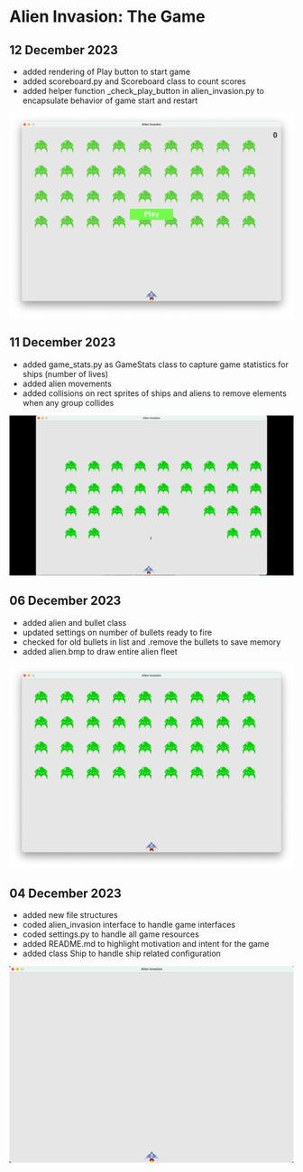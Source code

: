 # Alien Invasion: The Game

## 12 December 2023
- added rendering of Play button to start game
- added scoreboard.py and Scoreboard class to count scores
- added helper function _check_play_button in alien_invasion.py to encapsulate behavior of game start and restart

![Game](/images/game_surface_20231212.png)

## 11 December 2023
- added game_stats.py as GameStats class to capture game statistics for ships (number of lives)
- added alien movements
- added collisions on rect sprites of ships and aliens to remove elements when any group collides

![Game](/images/game_surface_20231211.png)

## 06 December 2023
- added alien and bullet class
- updated settings on number of bullets ready to fire
- checked for old bullets in list and .remove the bullets to save memory
- added alien.bmp to draw entire alien fleet

![Game](/images/game_surface_20231206.png)

## 04 December 2023
- added new file structures
- coded alien_invasion interface to handle game interfaces
- coded settings.py to handle all game resources
- added README.md to highlight motivation and intent for the game
- added class Ship to handle ship related configuration

![Game](/images/game_surface_20231204.png)